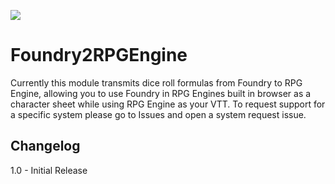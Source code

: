 ![](https://img.shields.io/badge/Foundry-v10-informational)
<!--- Downloads @ Latest Badge -->
<!--- replace <user>/<repo> with your username/repository -->
<!--- ![Latest Release Download Count](https://img.shields.io/github/downloads/Chronolegionnaire/Foundry2RPGEngine/latest/module.zip) -->

<!--- Forge Bazaar Install % Badge -->
<!--- replace <your-module-name> with the `name` in your manifest -->
<!--- ![Forge Installs](https://img.shields.io/badge/dynamic/json?label=Forge%20Installs&query=package.installs&suffix=%25&url=https%3A%2F%2Fforge-vtt.com%2Fapi%2Fbazaar%2Fpackage%2FFoundry2RPGEngine&colorB=4aa94a) -->

# Foundry2RPGEngine

Currently this module transmits dice roll formulas from Foundry to RPG Engine, allowing you to use Foundry in RPG Engines built in browser as a character sheet while using RPG Engine as your VTT. 
To request support for a specific system please go to Issues and open a system request issue.

## Changelog

1.0 - Initial Release
